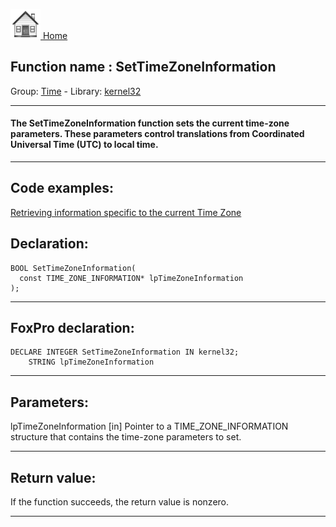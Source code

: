 [<img src="../../images/home.png"> Home ](https://github.com/VFPX/Win32API)  

## Function name : SetTimeZoneInformation
Group: [Time](../../functions_group.md#Time)  -  Library: [kernel32](../../libraries.md#kernel32)  
***  


#### The SetTimeZoneInformation function sets the current time-zone parameters. These parameters control translations from Coordinated Universal Time (UTC) to local time.
***  


## Code examples:
[Retrieving information specific to the current Time Zone](../../samples/sample_073.md)  

## Declaration:
```foxpro  
BOOL SetTimeZoneInformation(
  const TIME_ZONE_INFORMATION* lpTimeZoneInformation
);  
```  
***  


## FoxPro declaration:
```foxpro  
DECLARE INTEGER SetTimeZoneInformation IN kernel32;
	STRING lpTimeZoneInformation  
```  
***  


## Parameters:
lpTimeZoneInformation 
[in] Pointer to a TIME_ZONE_INFORMATION structure that contains the time-zone parameters to set.   
***  


## Return value:
If the function succeeds, the return value is nonzero.  
***  

